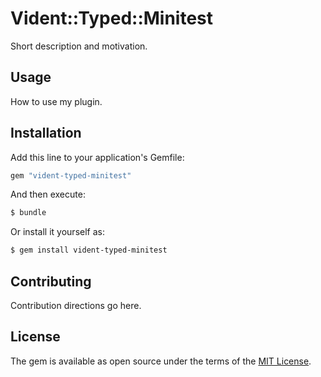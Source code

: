 # Vident::Typed::Minitest
Short description and motivation.

## Usage
How to use my plugin.

## Installation
Add this line to your application's Gemfile:

```ruby
gem "vident-typed-minitest"
```

And then execute:
```bash
$ bundle
```

Or install it yourself as:
```bash
$ gem install vident-typed-minitest
```

## Contributing
Contribution directions go here.

## License
The gem is available as open source under the terms of the [MIT License](https://opensource.org/licenses/MIT).
